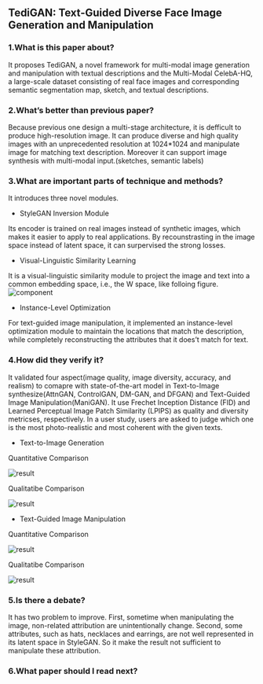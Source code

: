 ## TediGAN: Text-Guided Diverse Face Image Generation and Manipulation

### 1.What is this paper about?

It proposes TediGAN, a novel framework for multi-modal image generation and manipulation with textual descriptions and the Multi-Modal CelebA-HQ, a large-scale dataset consisting of real face images and corresponding semantic segmentation map, sketch, and textual descriptions.

### 2.What’s better than previous paper?

Because previous one design a multi-stage architecture, it is defficult to produce high-resolution image. 
It can produce diverse and high quality images with an unprecedented resolution at 1024*1024 and manipulate image for matching text description.
Moreover it can support image synthesis with multi-modal input.(sketches, semantic labels)


### 3.What are important parts of technique and methods?

It introduces three novel modules.

- StyleGAN Inversion Module

Its encoder is trained on real images instead of synthetic images, which makes it easier to apply to real applications.
By recounstrasting in the image space instead of latent space, it can surpervised the strong losses.

- Visual-Linguistic Similarity Learning

It is a visual-linguistic similarity module to project the image and text into a common embedding space, i.e., the W space, like folloing figure.
![component](ryugo417.github.io/detail/img/TediGAN_component.png) 

- Instance-Level Optimization

For text-guided image manipulation, it implemented an instance-level optimization module to maintain the locations that match the description, while completely reconstructing the attributes that it does’t match for text.

### 4.How did they verify it?

It validated four aspect(image quality, image diversity, accuracy, and realism) to comapre with state-of-the-art model in Text-to-Image synthesize(AttnGAN, ControlGAN, DM-GAN, and DFGAN) and Text-Guided Image Manipulation(ManiGAN).
It use Frechet Inception Distance (FID) and Learned Perceptual Image Patch Similarity (LPIPS) as quality and diversity metricses, respectively. In a user study, users are asked to judge which one is the most photo-realistic and most coherent with the given texts.


- Text-to-Image Generation

Quantitative Comparison

![result](ryugo417.github.io/detail/img/TediGAN_result1.jpg) 

Qualitatibe Comparison

![result](ryugo417.github.io/detail/img/TediGAN_result2.jpg) 

- Text-Guided Image Manipulation

Quantitative Comparison

![result](ryugo417.github.io/detail/img/TediGAN_result3.jpg) 

Qualitatibe Comparison

![result](ryugo417.github.io/detail/img/TediGAN_result4.jpg) 

### 5.Is there a debate?

It has two problem to improve.
First, sometime when manipulating the image, non-related attribution are unintentionally change.
Second, some attributes, such as hats, necklaces and earrings, are not well represented in its latent space in StyleGAN. So it make the result not sufficient to manipulate these attribution.

### 6.What paper should I read next?



